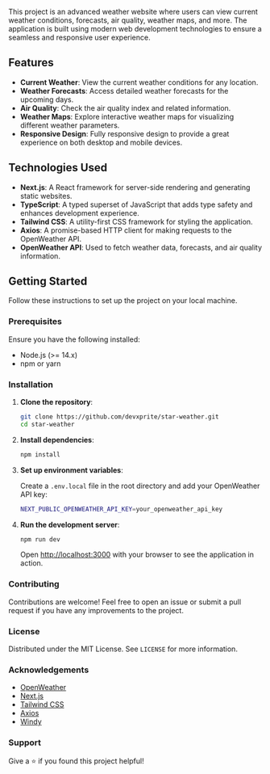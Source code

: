  This project is an advanced weather website where users can view current weather conditions, forecasts, air quality, weather maps, and more. The application is built using modern web development technologies to ensure a seamless and responsive user experience.

## Features

- **Current Weather**: View the current weather conditions for any location.
- **Weather Forecasts**: Access detailed weather forecasts for the upcoming days.
- **Air Quality**: Check the air quality index and related information.
- **Weather Maps**: Explore interactive weather maps for visualizing different weather parameters.
- **Responsive Design**: Fully responsive design to provide a great experience on both desktop and mobile devices.

## Technologies Used

- **Next.js**: A React framework for server-side rendering and generating static websites.
- **TypeScript**: A typed superset of JavaScript that adds type safety and enhances development experience.
- **Tailwind CSS**: A utility-first CSS framework for styling the application.
- **Axios**: A promise-based HTTP client for making requests to the OpenWeather API.
- **OpenWeather API**: Used to fetch weather data, forecasts, and air quality information.

## Getting Started

Follow these instructions to set up the project on your local machine.

### Prerequisites

Ensure you have the following installed:

- Node.js (>= 14.x)
- npm or yarn

### Installation

1. **Clone the repository**:

    ```bash
    git clone https://github.com/devxprite/star-weather.git
    cd star-weather
    ```

2. **Install dependencies**:

    ```bash
    npm install
    ```

3. **Set up environment variables**:

    Create a `.env.local` file in the root directory and add your OpenWeather API key:

    ```bash
    NEXT_PUBLIC_OPENWEATHER_API_KEY=your_openweather_api_key
    ```

4. **Run the development server**:

    ```bash
    npm run dev
    ```

    Open [http://localhost:3000](http://localhost:3000) with your browser to see the application in action.



### Contributing
Contributions are welcome! Feel free to open an issue or submit a pull request if you have any improvements to the project.

### License
Distributed under the MIT License. See `LICENSE` for more information.

### Acknowledgements

- [OpenWeather](https://openweathermap.org/)
- [Next.js](https://nextjs.org/)
- [Tailwind CSS](https://tailwindcss.com/)
- [Axios](https://axios-http.com/)
- [Windy](https://www.windy.com/)

### Support
Give a ⭐️ if you found this project helpful!